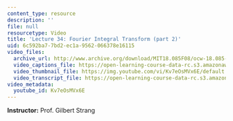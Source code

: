 ```yaml
---
content_type: resource
description: ''
file: null
resourcetype: Video
title: 'Lecture 34: Fourier Integral Transform (part 2)'
uid: 6c592ba7-7bd2-ec1a-9562-066378e16115
video_files:
  archive_url: http://www.archive.org/download/MIT18.085F08/ocw-18.085-f08-lec34_300k.mp4
  video_captions_file: https://open-learning-course-data-rc.s3.amazonaws.com/18-085-computational-science-and-engineering-i-fall-2008/49969aaf5806566fbbe460b400fd4799_Kv7eOsMVx6E.vtt
  video_thumbnail_file: https://img.youtube.com/vi/Kv7eOsMVx6E/default.jpg
  video_transcript_file: https://open-learning-course-data-rc.s3.amazonaws.com/18-085-computational-science-and-engineering-i-fall-2008/c33541ceeb95c9e2e076db9f7c404555_Kv7eOsMVx6E.pdf
video_metadata:
  youtube_id: Kv7eOsMVx6E
---
```


**Instructor:** Prof. Gilbert Strang